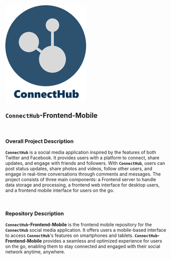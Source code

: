 <img src="./assets/connecthub-logo.png" height="300"/>
<br>


## `ConnectHub`-Frontend-Mobile

<br>

### Overall Project Description   
**`ConnectHub`** is a social media application inspired by the features of both Twitter and Facebook. It provides users with a platform to connect, share updates, and engage with friends and followers. With **`ConnectHub`**, users can post status updates, share photos and videos, follow other users, and engage in real-time conversations through comments and messages. The project consists of three main components: a Frontend server to handle data storage and processing, a frontend web interface for desktop users, and a frontend mobile interface for users on the go.

<br>

### Repository Description
**`ConnectHub`-Frontend-Mobile** is the frontend mobile repository for the **`ConnectHub`** social media application. It offers users a mobile-based interface to access **`ConnectHub`**'s features on smartphones and tablets. **`ConnectHub`-Frontend-Mobile** provides a seamless and optimized experience for users on the go, enabling them to stay connected and engaged with their social network anytime, anywhere.


<br>
<br>
